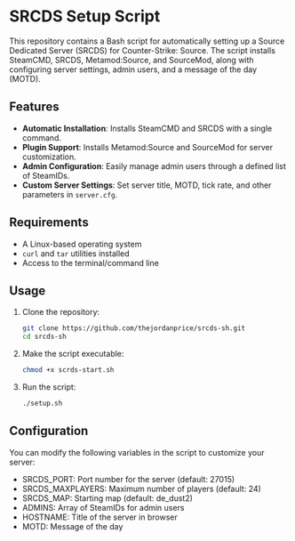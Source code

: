 # SRCDS Setup Script

This repository contains a Bash script for automatically setting up a Source Dedicated Server (SRCDS) for Counter-Strike: Source. The script installs SteamCMD, SRCDS, Metamod:Source, and SourceMod, along with configuring server settings, admin users, and a message of the day (MOTD).

## Features

- **Automatic Installation**: Installs SteamCMD and SRCDS with a single command.
- **Plugin Support**: Installs Metamod:Source and SourceMod for server customization.
- **Admin Configuration**: Easily manage admin users through a defined list of SteamIDs.
- **Custom Server Settings**: Set server title, MOTD, tick rate, and other parameters in `server.cfg`.

## Requirements

- A Linux-based operating system
- `curl` and `tar` utilities installed
- Access to the terminal/command line

## Usage

1. Clone the repository:

   ```bash
   git clone https://github.com/thejordanprice/srcds-sh.git
   cd srcds-sh

2. Make the script executable:

   ```bash
   chmod +x scrds-start.sh

3. Run the script:

   ```bash
   ./setup.sh

## Configuration
You can modify the following variables in the script to customize your server:

- SRCDS_PORT: Port number for the server (default: 27015)
- SRCDS_MAXPLAYERS: Maximum number of players (default: 24)
- SRCDS_MAP: Starting map (default: de_dust2)
- ADMINS: Array of SteamIDs for admin users
- HOSTNAME: Title of the server in browser
- MOTD: Message of the day
